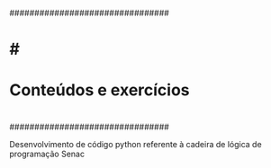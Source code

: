 ################################
#                              #                                               #
#    Conteúdos e exercícios    #
#                              #
################################                                                                              

Desenvolvimento de código python referente à cadeira de lógica de programação Senac

